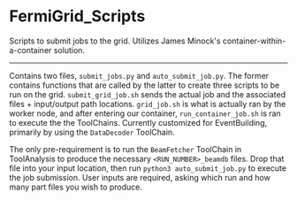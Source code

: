 # FermiGrid_Scripts

Scripts to submit jobs to the grid. Utilizes James Minock's container-within-a-container solution.

-----------------------
Contains two files, ```submit_jobs.py``` and ```auto_submit_job.py```. The former contains functions that are called by the latter to create three scripts to be run on the grid. ```submit_grid_job.sh``` sends the actual job and the associated files + input/output path locations. ```grid_job.sh``` is what is actually ran by the worker node, and after entering our container, ```run_container_job.sh``` is ran to execute the the ToolChains. Currently customized for EventBuilding, primarily by using the ```DataDecoder``` ToolChain.


The only pre-requirement is to run the ```BeamFetcher``` ToolChain in ToolAnalysis to produce the necessary ```<RUN_NUMBER>_beamdb``` files. Drop that file into your input location, then run ```python3 auto_submit_job.py``` to execute the job submission. User inputs are required, asking which run and how many part files you wish to produce.
